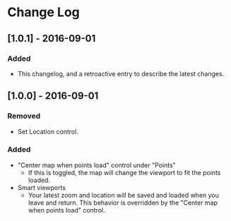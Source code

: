 # Change Log

## [1.0.1] - 2016-09-01
### Added
- This changelog, and a retroactive entry to describe the latest changes.

## [1.0.0] - 2016-09-01
### Removed
- Set Location control.
### Added
- "Center map when points load" control under "Points"
  - If this is toggled, the map will change the viewport to fit the points loaded. 
- Smart viewports
  - Your latest zoom and location will be saved and loaded when you leave and return.
    This behavior is overridden by the "Center map when points load" control.
